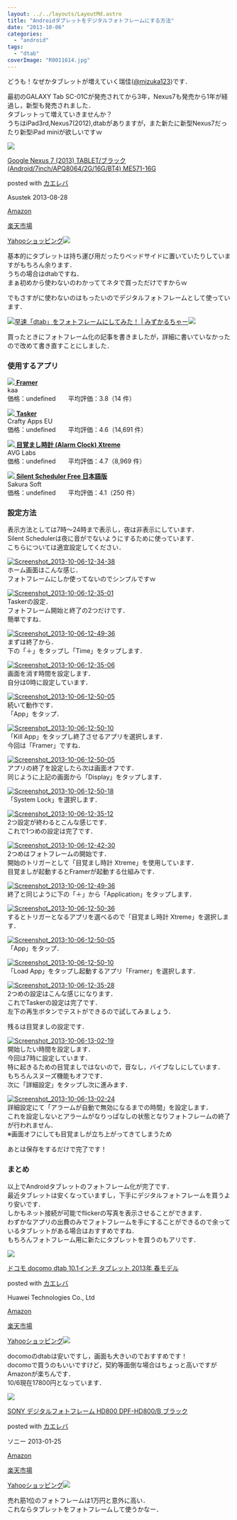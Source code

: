```yaml
---
layout: ../../layouts/LayoutMd.astro
title: "Androidタブレットをデジタルフォトフレームにする方法"
date: "2013-10-06"
categories: 
  - "android"
tags: 
  - "dtab"
coverImage: "R0011614.jpg"
---
```


どうも！なぜかタブレットが増えていく瑞佳([@mizuka123](https://twitter.com/mizuka123))です．

最初のGALAXY Tab SC-01Cが発売されてから3年，Nexus7も発売から1年が経過し，新型も発売されました．  
タブレットって増えていきませんか？  
うちはiPad3rd,Nexus7(2012),dtabがありますが，また新たに新型Nexus7だったり新型iPad miniが欲しいですｗ

[![](images/41m2nMNSZTL._SL160_.jpg)](https://www.amazon.co.jp/exec/obidos/ASIN/B00EP8MEU2/mizuka123-22/ref=nosim/)

[Google Nexus 7 (2013) TABLET/ブラック(Android/7inch/APQ8064/2G/16G/BT4) ME571-16G](https://www.amazon.co.jp/exec/obidos/ASIN/B00EP8MEU2/mizuka123-22/ref=nosim/)

posted with [カエレバ](http://kaereba.com)

Asustek 2013-08-28

[Amazon](http://www.amazon.co.jp/gp/search?keywords=Android%2F7inch%2FAPQ8064%2F2G%2F16G%2FBT4%20ME571-16G&__mk_ja_JP=%83J%83%5E%83J%83i&tag=mizuka123-22 "アマゾン")

[楽天市場](http://hb.afl.rakuten.co.jp/hgc/032b53ee.4b34c5ee.0f4a541e.f440145e/?pc=http%3A%2F%2Fsearch.rakuten.co.jp%2Fsearch%2Fmall%2FAndroid%252F7inch%252FAPQ8064%252F2G%252F16G%252FBT4%2520ME571-16G%2F-%2Ff.1-p.1-s.1-sf.0-st.A-v.2%3Fx%3D0%26scid%3Daf_ich_link_urltxt%26m%3Dhttp%3A%2F%2Fm.rakuten.co.jp%2F "楽天市場")

[Yahooショッピング![](//ad.jp.ap.valuecommerce.com/servlet/gifbanner?sid=3066752&pid=881990642)](//ck.jp.ap.valuecommerce.com/servlet/referral?sid=3066752&pid=881990642&vc_url=http%3A%2F%2Fshopping.search.yahoo.co.jp%2Fsearch%3FuIv%3Don%26ei%3DUTF-8%26tab_ex%3Dcommerce%26slider%3D0%26va%3DAndroid%252F7inch%252FAPQ8064%252F2G%252F16G%252FBT4%2520ME571-16G "Yahooショッピング")

基本的にタブレットは持ち運び用だったりベッドサイドに置いていたりしていますがもちろん余ります．  
うちの場合はdtabですね．  
まぁ初めから使わないのわかっててネタで買っただけですからｗ

でもさすがに使わないのはもったいのでデジタルフォトフレームとして使っています．

[![](http://capture.heartrails.com/150x130/shadow?//mizuka123.net/3154/)](//mizuka123.net/3154/)[早速「dtab」をフォトフレームにしてみた！ | みずかるちゃー](//mizuka123.net/3154/)[![](http://b.hatena.ne.jp/entry/image///mizuka123.net/3154/)](http://b.hatena.ne.jp/entry///mizuka123.net/3154/)  
  

買ったときにフォトフレーム化の記事を書きましたが，詳細に書いていなかったので改めて書き直すことにしました．

### 使用するアプリ

 [![](https://lh4.ggpht.com/aqLQEV7K9D76NeyhAh5qF8TS6MDdxHLXCxwhkCXgWnkjstzoyTrVNC3qfFx2AofquBUW=w300-rw) **Framer**](https://play.google.com/store/apps/details?id=org.tostada.android.flamer&hl=ja)  
kaa  
価格：undefined　　平均評価：3.8（14 件）

 [![](https://lh3.ggpht.com/5K71mXi2uEXHpWsVY62F1ItB47MgXoCjAFABgu6MqPUjwDCP5KFlLNLWysQVebnEwF8=w300-rw) **Tasker**](https://play.google.com/store/apps/details?id=net.dinglisch.android.taskerm&hl=ja)  
Crafty Apps EU  
価格：undefined　　平均評価：4.6（14,691 件）

 [![](https://lh4.ggpht.com/Q3hTuEvvloIarkYfMKBkHRn_qqE_YzWtXS5fTch8vqoEUUGWG-0FSsde7pztYKBZMqQ=w300-rw) **目覚まし時計 (Alarm Clock) Xtreme**](https://play.google.com/store/apps/details?id=com.alarmclock.xtreme&hl=ja)  
AVG Labs  
価格：undefined　　平均評価：4.7（8,969 件）

 [![](https://lh6.ggpht.com/_uJo0h5kVnslwpJ5fAoEwDc3qpwQhXuhJfxGufigtA_e3wfgMcmLXHTChVYXnuSNbhQ=w300-rw) **Silent Scheduler Free 日本語版**](https://play.google.com/store/apps/details?id=jp.sakurasoftwear.silent_scheduler_free&hl=ja)  
Sakura Soft  
価格：undefined　　平均評価：4.1（250 件）

### 設定方法

表示方法としては7時～24時まで表示し，夜は非表示にしています．  
Silent Schedulerは夜に音がでないようにするために使っています．  
こちらについては適宜設定してください．

[![Screenshot_2013-10-06-12-34-38](images/Screenshot_20131006123438_thumb.png "Screenshot_2013-10-06-12-34-38")](//mizuka123.net/wp-content/uploads/2013/10/Screenshot_20131006123438.png)   
ホーム画面はこんな感じ．  
フォトフレームにしか使ってないのでシンプルですｗ

[![Screenshot_2013-10-06-12-35-01](images/Screenshot_20131006123501_thumb.png "Screenshot_2013-10-06-12-35-01")](//mizuka123.net/wp-content/uploads/2013/10/Screenshot_20131006123501.png)  
Taskerの設定．  
フォトフレーム開始と終了の2つだけです．  
簡単ですね．

[![Screenshot_2013-10-06-12-49-36](images/Screenshot_20131006124936_thumb.png "Screenshot_2013-10-06-12-49-36")](//mizuka123.net/wp-content/uploads/2013/10/Screenshot_20131006124936.png)  
まずは終了から．  
下の「＋」をタップし「Time」をタップします．

[![Screenshot_2013-10-06-12-35-06](images/Screenshot_20131006123506_thumb.png "Screenshot_2013-10-06-12-35-06")](//mizuka123.net/wp-content/uploads/2013/10/Screenshot_20131006123506.png)   
画面を消す時間を設定します．  
自分は0時に設定しています．

[![Screenshot_2013-10-06-12-50-05](images/Screenshot_20131006125005_thumb.png "Screenshot_2013-10-06-12-50-05")](//mizuka123.net/wp-content/uploads/2013/10/Screenshot_20131006125005.png)  
続いて動作です．  
「App」をタップ．

[![Screenshot_2013-10-06-12-50-10](images/Screenshot_20131006125010_thumb.png "Screenshot_2013-10-06-12-50-10")](//mizuka123.net/wp-content/uploads/2013/10/Screenshot_20131006125010.png)  
「Kill App」をタップし終了させるアプリを選択します．  
今回は「Framer」ですね．

[![Screenshot_2013-10-06-12-50-05](images/Screenshot_20131006125005_thumb1.png "Screenshot_2013-10-06-12-50-05")](//mizuka123.net/wp-content/uploads/2013/10/Screenshot_201310061250051.png)  
アプリの終了を設定したら次は画面オフです．  
同じように上記の画面から「Display」をタップします．

[![Screenshot_2013-10-06-12-50-18](images/Screenshot_20131006125018_thumb.png "Screenshot_2013-10-06-12-50-18")](//mizuka123.net/wp-content/uploads/2013/10/Screenshot_20131006125018.png)  
「System Lock」を選択します．

[![Screenshot_2013-10-06-12-35-12](images/Screenshot_20131006123512_thumb.png "Screenshot_2013-10-06-12-35-12")](//mizuka123.net/wp-content/uploads/2013/10/Screenshot_20131006123512.png)  
2つ設定が終わるとこんな感じです．  
これで1つめの設定は完了です．

[![Screenshot_2013-10-06-12-42-30](images/Screenshot_20131006124230_thumb.png "Screenshot_2013-10-06-12-42-30")](//mizuka123.net/wp-content/uploads/2013/10/Screenshot_20131006124230.png)  
2つめはフォトフレームの開始です．  
開始のトリガーとして「目覚まし時計 Xtreme」を使用しています．  
目覚ましが起動するとFramerが起動する仕組みです．

[![Screenshot_2013-10-06-12-49-36](images/Screenshot_20131006124936_thumb.png "Screenshot_2013-10-06-12-49-36")](//mizuka123.net/wp-content/uploads/2013/10/Screenshot_20131006124936.png)  
終了と同じように下の「＋」から「Application」をタップします．

[![Screenshot_2013-10-06-12-50-36](images/Screenshot_20131006125036_thumb.png "Screenshot_2013-10-06-12-50-36")](//mizuka123.net/wp-content/uploads/2013/10/Screenshot_20131006125036.png)  
するとトリガーとなるアプリを選べるので「目覚まし時計 Xtreme」を選択します．

[![Screenshot_2013-10-06-12-50-05](images/Screenshot_20131006125005_thumb.png "Screenshot_2013-10-06-12-50-05")](//mizuka123.net/wp-content/uploads/2013/10/Screenshot_20131006125005.png)  
「App」をタップ．

[![Screenshot_2013-10-06-12-50-10](images/Screenshot_20131006125010_thumb.png "Screenshot_2013-10-06-12-50-10")](//mizuka123.net/wp-content/uploads/2013/10/Screenshot_20131006125010.png)  
「Load App」をタップし起動するアプリ「Framer」を選択します．

[![Screenshot_2013-10-06-12-35-28](images/Screenshot_20131006123528_thumb.png "Screenshot_2013-10-06-12-35-28")](//mizuka123.net/wp-content/uploads/2013/10/Screenshot_20131006123528.png)  
2つめの設定はこんな感じになります．  
これでTaskerの設定は完了です．  
左下の再生ボタンでテストができるので試してみましょう．

残るは目覚ましの設定です．

[![Screenshot_2013-10-06-13-02-19](images/Screenshot_20131006130219_thumb.png "Screenshot_2013-10-06-13-02-19")](//mizuka123.net/wp-content/uploads/2013/10/Screenshot_20131006130219.png)  
開始したい時間を設定します．  
今回は7時に設定しています．  
特に起きるための目覚ましではないので，音なし，バイブなしにしています．  
もちろんスヌーズ機能もオフです．  
次に「詳細設定」をタップし次に進みます．

[![Screenshot_2013-10-06-13-02-24](images/Screenshot_20131006130224_thumb.png "Screenshot_2013-10-06-13-02-24")](//mizuka123.net/wp-content/uploads/2013/10/Screenshot_20131006130224.png)   
詳細設定にて「アラームが自動で無効になるまでの時間」を設定します．  
これを設定しないとアラームがなりっぱなしの状態となりフォトフレームの終了が行われません．  
※画面オフにしても目覚ましが立ち上がってきてしまうため

あとは保存をするだけで完了です！

### まとめ

以上でAndroidタブレットのフォトフレーム化が完了です．  
最近タブレットは安くなっていますし，下手にデジタルフォトフレームを買うより安いです．  
しかもネット接続が可能でflickerの写真を表示させることができます．  
わずかなアプリの出費のみでフォトフレームを手にすることができるので余っているタブレットがある場合はおすすめですね．  
もちろんフォトフレーム用に新たにタブレットを買うのもアリです．

[![](images/51PQKVGKUDL._SL160_.jpg)](https://www.amazon.co.jp/exec/obidos/ASIN/B00C68S98O/mizuka123-22/ref=nosim/)

[ドコモ docomo dtab 10.1インチ タブレット 2013年 春モデル](https://www.amazon.co.jp/exec/obidos/ASIN/B00C68S98O/mizuka123-22/ref=nosim/)

posted with [カエレバ](http://kaereba.com)

Huawei Technologies Co., Ltd

[Amazon](http://www.amazon.co.jp/gp/search?keywords=docomo%20dtab%2010.1%83C%83%93%83%60%20%83%5E%83u%83%8C%83b%83g&__mk_ja_JP=%83J%83%5E%83J%83i&tag=mizuka123-22 "アマゾン")

[楽天市場](http://hb.afl.rakuten.co.jp/hgc/032b53ee.4b34c5ee.0f4a541e.f440145e/?pc=http%3A%2F%2Fsearch.rakuten.co.jp%2Fsearch%2Fmall%2Fdocomo%2520dtab%252010.1%25E3%2582%25A4%25E3%2583%25B3%25E3%2583%2581%2520%25E3%2582%25BF%25E3%2583%2596%25E3%2583%25AC%25E3%2583%2583%25E3%2583%2588%2F-%2Ff.1-p.1-s.1-sf.0-st.A-v.2%3Fx%3D0%26scid%3Daf_ich_link_urltxt%26m%3Dhttp%3A%2F%2Fm.rakuten.co.jp%2F "楽天市場")

[Yahooショッピング![](//ad.jp.ap.valuecommerce.com/servlet/gifbanner?sid=3066752&pid=881990642)](//ck.jp.ap.valuecommerce.com/servlet/referral?sid=3066752&pid=881990642&vc_url=http%3A%2F%2Fshopping.search.yahoo.co.jp%2Fsearch%3FuIv%3Don%26ei%3DUTF-8%26tab_ex%3Dcommerce%26slider%3D0%26va%3Ddocomo%2520dtab%252010.1%25E3%2582%25A4%25E3%2583%25B3%25E3%2583%2581%2520%25E3%2582%25BF%25E3%2583%2596%25E3%2583%25AC%25E3%2583%2583%25E3%2583%2588 "Yahooショッピング")

docomoのdtabは安いですし，画面も大きいのでおすすめです！  
docomoで買うのもいいですけど，契約等面倒な場合はちょっと高いですがAmazonが楽ちんです．  
10/6現在17800円となっています．

[![](images/31D5frNIvuL._SL160_.jpg)](https://www.amazon.co.jp/exec/obidos/ASIN/B00B1M8DM8/mizuka123-22/ref=nosim/)

[SONY デジタルフォトフレーム HD800 DPF-HD800/B ブラック](https://www.amazon.co.jp/exec/obidos/ASIN/B00B1M8DM8/mizuka123-22/ref=nosim/)

posted with [カエレバ](http://kaereba.com)

ソニー 2013-01-25

[Amazon](http://www.amazon.co.jp/gp/search?keywords=HD800%20DPF-HD800%2FB&__mk_ja_JP=%83J%83%5E%83J%83i&tag=mizuka123-22 "アマゾン")

[楽天市場](http://hb.afl.rakuten.co.jp/hgc/032b53ee.4b34c5ee.0f4a541e.f440145e/?pc=http%3A%2F%2Fsearch.rakuten.co.jp%2Fsearch%2Fmall%2FHD800%2520DPF-HD800%252FB%2F-%2Ff.1-p.1-s.1-sf.0-st.A-v.2%3Fx%3D0%26scid%3Daf_ich_link_urltxt%26m%3Dhttp%3A%2F%2Fm.rakuten.co.jp%2F "楽天市場")

[Yahooショッピング![](//ad.jp.ap.valuecommerce.com/servlet/gifbanner?sid=3066752&pid=881990642)](//ck.jp.ap.valuecommerce.com/servlet/referral?sid=3066752&pid=881990642&vc_url=http%3A%2F%2Fshopping.search.yahoo.co.jp%2Fsearch%3FuIv%3Don%26ei%3DUTF-8%26tab_ex%3Dcommerce%26slider%3D0%26va%3DHD800%2520DPF-HD800%252FB "Yahooショッピング")

売れ筋1位のフォトフレームは1万円と意外に高い．  
これならタブレットをフォトフレームして使うかなー．
